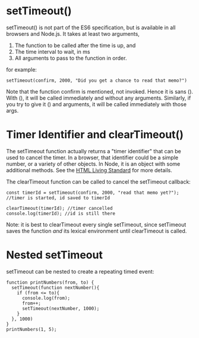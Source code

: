 # setTimeout()
setTimeout() is not part of the ES6 specification, but is available in all browsers and Node.js. It takes at least two arguments,
1. The function to be called after the time is up, and
2. The time interval to wait, in ms
3. All arguments to pass to the function in order.

for example: 
```
setTimeout(confirm, 2000, "Did you get a chance to read that memo?")

```
Note that the function confirm is mentioned, not invoked. Hence it is sans (). With (), it will be called immediately and without any arguments. Similarly, if you try to give it () and arguments, it will be called immediately with those args.


# Timer Identifier and clearTimeout()
The setTimeout function actually returns a "timer identifier" that can be used to cancel the timer. In a browser, that identifier could be a simple number, or a variety of other objects. In Node, it is an object with some additional methods. See the [HTML Living Standard](https://html.spec.whatwg.org/multipage/timers-and-user-prompts.html#timers) for more details.

The clearTimeout function can be called to cancel the setTimeout callback:
```
const timerId = setTimeout(confirm, 2000, "read that memo yet?"); //timer is started, id saved to timerId

clearTimeout(timerId); //timer cancelled
console.log(timerId); //id is still there 
```
Note: it is best to clearTimeout every single setTimeout, since setTimeout saves the function *and* its lexical environment until clearTimeout is called. 

# Nested setTimeout
setTimeout can be nested to create a repeating timed event:
```
function printNumbers(from, to) {
  setTimeout(function nextNumber(){
    if (from <= to){
      console.log(from);
      from++;
      setTimeout(nextNumber, 1000);
    }
  }, 1000)
}
printNumbers(1, 5);
```